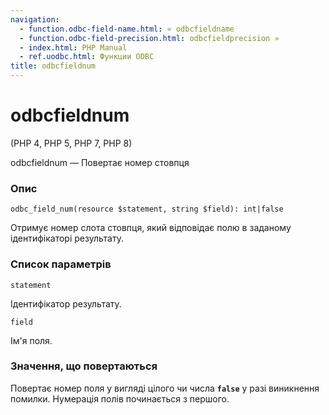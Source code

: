 ```yaml
---
navigation:
  - function.odbc-field-name.html: « odbcfieldname
  - function.odbc-field-precision.html: odbcfieldprecision »
  - index.html: PHP Manual
  - ref.uodbc.html: Функции ODBC
title: odbcfieldnum
---
```

# odbcfieldnum

(PHP 4, PHP 5, PHP 7, PHP 8)

odbcfieldnum — Повертає номер стовпця

### Опис

```methodsynopsis
odbc_field_num(resource $statement, string $field): int|false
```

Отримує номер слота стовпця, який відповідає полю в заданому ідентифікаторі результату.

### Список параметрів

`statement`

Ідентифікатор результату.

`field`

Ім'я поля.

### Значення, що повертаються

Повертає номер поля у вигляді цілого чи числа **`false`** у разі виникнення помилки. Нумерація полів починається з першого.
